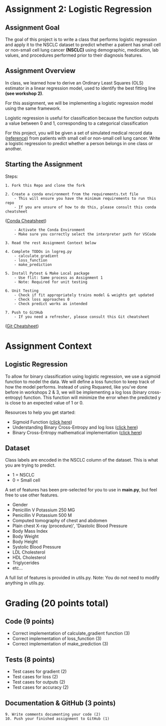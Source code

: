 
# Assignment 2: Logistic Regression 
## Assignment Goal

The goal of this project is to write a class that performs logistic regression and apply it to the NSCLC dataset to predict whether a patient has small cell or non-small cell lung cancer **(NSCLC)** using demographic, medication, lab values, and procedures performed prior to their diagnosis features.

## Assignment Overview 

In class, we learned how to derive an Ordinary Least Squares (OLS) estimator in a linear regression model, used to identify the best fitting line **(see workshop 2)**.

For this assignment, we will be implementing a logistic regression model using the same framework. 

Logistic regression is useful for classification because the function outputs a value between 0 and 1, corresponding to a categorical classification

For this project, you will be given a set of simulated medical record data ([reference](https://doi.org/10.1093/jamia/ocx079)) from patients with small cell or non-small cell lung cancer. Write a logistic regression to predict whether a person belongs in one class or another. 

## Starting the Assignment

Steps: 

    1. Fork this Repo and clone the fork

    2. Create a conda environment from the requirements.txt file 
        - This will ensure you have the minimum requirements to run this repo
        - If you are unsure of how to do this, please consult this conda cheatsheet 
([Conda Cheatsheet](https://docs.conda.io/projects/conda/en/4.6.0/_downloads/52a95608c49671267e40c689e0bc00ca/conda-cheatsheet.pdf))

        - Activate the Conda Environment
        - Make sure you correctly select the interpreter path for VSCode
        
    3. Read the rest Assignment Context below
        
    4. Complete TODOs in logreg.py 
        - calculate_gradient
        - loss_function
        - make_prediction
    
    5. Install Pytest & Make Local package
        - Use flit: Same process as Assignment 1
        - Note: Required for unit testing

    6. Unit Testing
        - Check if fit appropriately trains model & weights get updated
        - Check loss approaches 0 
        - Check predict works as intended
    
    7. Push to GitHub
        - If you need a refresher, please consult this Git cheatsheet 
        
([Git Cheatsheet](https://education.github.com/git-cheat-sheet-education.pdf))

# Assignment Context

## Logistic Regression 

To allow for binary classification using logistic regression, we use a sigmoid function to model
the data. We will define a loss function to keep track of how the model performs. Instead of using Rsquared, like you've done before in workshops 2 & 3, we will be implementing a log loss
(binary cross-entropy) function. This function will minimize the error when the predicted y is 
close to an expected value of 1 or 0.

Resources to help you get started: 
* Sigmoid Function ([click here](https://towardsdatascience.com/derivative-of-the-sigmoid-function-536880cf918e))
* Understanding Binary Cross-Entropy and log loss ([click here](https://towardsdatascience.com/understanding-binary-cross-entropy-log-loss-a-visual-explanation-a3ac6025181a))
* Binary Cross-Entropy mathematical implementation ([click here](https://medium.com/@vergotten/binary-cross-entropy-mathematical-insights-and-python-implementation-31e5a4df78f3))



## Dataset 
Class labels are encoded in the NSCLC column of the dataset. This is what you are trying to predict.

* 1 = NSCLC
* 0 = Small cell

A set of features has been pre-selected for you to use in **main.py**, but feel free 
to use other features. 
* Gender
* Penicillin V Potassium 250 MG
* Penicillin V Potassium 500 M
* Computed tomography of chest and abdomen
* Plain chest X-ray (procedure)', 'Diastolic Blood Pressure
* Body Mass Index
* Body Weight
* Body Height
* Systolic Blood Pressure
* LDL Cholesterol
* HDL Cholesterol
* Triglycerides
* etc...
  
A full list of features is provided in utils.py. Note: You do not need to modify anything
in utils.py.


# Grading (20 points total)
## Code (9 points)
* Correct implementation of calculate_gradient function (3)
* Correct implementation of loss_function (3)
* Correct implementation of make_prediction (3)

## Tests (8 points)
* Test cases for gradient (2)
* Test cases for loss (2)
* Test cases for outputs (2)
* Test cases for accuracy (2)

## Documentation & GitHub (3 points)
    9. Write comments documenting your code (2)
    10. Push your finished assignment to GitHub (1)

